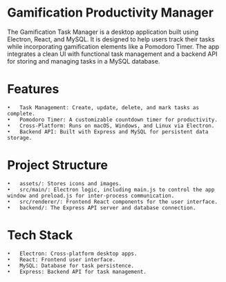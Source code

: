 # Gamification Productivity Manager

The Gamification Task Manager is a desktop application built using Electron, React, and MySQL. It is designed to help users track their tasks while incorporating gamification elements like a Pomodoro Timer. The app integrates a clean UI with functional task management and a backend API for storing and managing tasks in a MySQL database.

# Features
	•	Task Management: Create, update, delete, and mark tasks as complete.
	•	Pomodoro Timer: A customizable countdown timer for productivity.
	•	Cross-Platform: Runs on macOS, Windows, and Linux via Electron.
	•	Backend API: Built with Express and MySQL for persistent data storage.

# Project Structure
	•	assets/: Stores icons and images.
	•	src/main/: Electron logic, including main.js to control the app window and preload.js for inter-process communication.
	•	src/renderer/: Frontend React components for the user interface.
	•	backend/: The Express API server and database connection.

 # Tech Stack
 	•	Electron: Cross-platform desktop apps.
	•	React: Frontend user interface.
	•	MySQL: Database for task persistence.
	•	Express: Backend API for task management.
